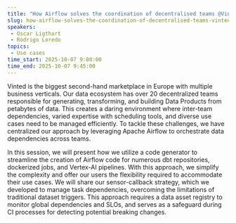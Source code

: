 ```yaml
---
title: "How Airflow solves the coordination of decentralised teams @Vinted"
slug: how-airflow-solves-the-coordination-of-decentralised-teams-vinted
speakers:
 - Oscar Ligthart
 - Rodrigo Loredo
topics:
 - Use cases
time_start: 2025-10-07 9:00:00
time_end: 2025-10-07 9:45:00
---
```


Vinted is the biggest second-hand marketplace in Europe with multiple business verticals. Our data ecosystem has over 20 decentralized teams responsible for generating, transforming, and building Data Products from petabytes of data. This creates a daring environment where inter-team dependencies, varied expertise with scheduling tools, and diverse use cases need to be managed efficiently. To tackle these challenges, we have centralized our approach by leveraging Apache Airflow to orchestrate data dependencies across teams.

In this session, we will present how we utilize a code generator to streamline the creation of Airflow code for numerous dbt repositories, dockerized jobs, and Vertex-AI pipelines. With this approach, we simplify the complexity and offer our users the flexibility required to accommodate their use cases. We will share our sensor-callback strategy, which we developed to manage task dependencies, overcoming the limitations of traditional dataset triggers. This approach requires a data asset registry to monitor global dependencies and SLOs, and serves as a safeguard during CI processes for detecting potential breaking changes.